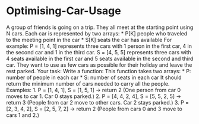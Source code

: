 # Optimising-Car-Usage

A group of friends is going on a trip. They all meet at the starting point using N cars. 
Each car is represented by two arrays: * P[K] people who traveled to the meeting point in the car * S[K] seats the car has available 
For example: P = [1, 4, 1] represents three cars with 1 person in the first car, 4 in the second car and 1 in the third car. 
S = [4, 5, 5] represents three cars with 4 seats available in the first car and 5 seats available in the second and third car. 
They want to use as few cars as possible for their holiday and leave the rest parked. 
Your task: 
 Write a function: 
    This function takes two arrays: * P: number of people in each car * S: number of seats in each car 
    It should return the minimum number of cars needed to carry all the people. 
    Examples: 1. P = [1, 4, 1], S = [1, 5, 1] → return 2 (One person from car 0 moves to car 1. Car 0 stays parked.) 
    2. P = [4, 4, 2, 4], S = [5, 5, 2, 5] → return 3 (People from car 2 move to other cars. Car 2 stays parked.) 
    3. P = [2, 3, 4, 2], S = [2, 5, 7, 2] → return 2 (People from cars 0 and 3 move to cars 1 and 2.)

